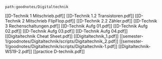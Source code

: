 ```expander
path:goodnotes/Digitaltechnik
```
[[D-Technik 1 Mitschrieb.pdf]]
[[D-Technik 1.2 Transistoren.pdf]]
[[D-Technik 2 Mitschrieb FlipFlop.pdf]]
[[D-Technik 2.2 Zähler.pdf]]
[[D-Technik 3 Rechenschaltungen.pdf]]
[[D-Technik Aufg 01.pdf]]
[[D-Technik Aufg 02.pdf]]
[[D-Technik Aufg 03.pdf]]
[[D-Technik Aufg 04.pdf]]
[[Digitaltechnik Cheat Sheet.pdf]]
[[Digitaltechnik_1.pdf]]
[[semester-1/goodnotes/Digitaltechnik/scripts/Digitaltechnik_2.pdf]]
[[semester-1/goodnotes/Digitaltechnik/scripts/Digitaltechnik-1.pdf]]
[[Digitaltechnik-WS19-2.pdf]]
[[practice D-technik.pdf]]
